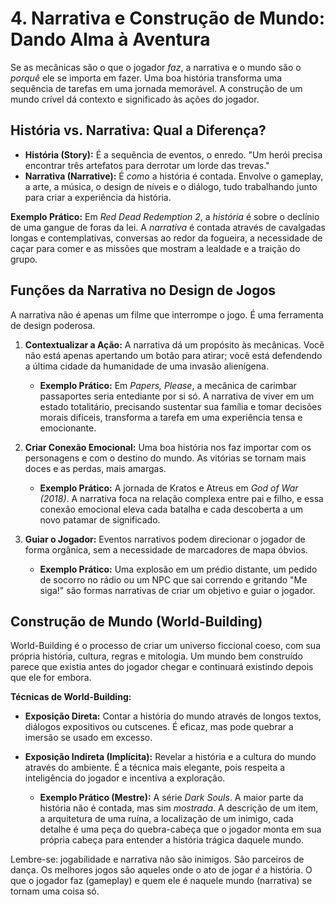 # 4. Narrativa e Construção de Mundo: Dando Alma à Aventura

Se as mecânicas são o que o jogador *faz*, a narrativa e o mundo são o *porquê* ele se importa em fazer. Uma boa história transforma uma sequência de tarefas em uma jornada memorável. A construção de um mundo crível dá contexto e significado às ações do jogador.

## História vs. Narrativa: Qual a Diferença?

-   **História (Story):** É a sequência de eventos, o enredo. "Um herói precisa encontrar três artefatos para derrotar um lorde das trevas."
-   **Narrativa (Narrative):** É *como* a história é contada. Envolve o gameplay, a arte, a música, o design de níveis e o diálogo, tudo trabalhando junto para criar a experiência da história.

**Exemplo Prático:** Em *Red Dead Redemption 2*, a *história* é sobre o declínio de uma gangue de foras da lei. A *narrativa* é contada através de cavalgadas longas e contemplativas, conversas ao redor da fogueira, a necessidade de caçar para comer e as missões que mostram a lealdade e a traição do grupo.

## Funções da Narrativa no Design de Jogos

A narrativa não é apenas um filme que interrompe o jogo. É uma ferramenta de design poderosa.

1.  **Contextualizar a Ação:** A narrativa dá um propósito às mecânicas. Você não está apenas apertando um botão para atirar; você está defendendo a última cidade da humanidade de uma invasão alienígena.
    -   **Exemplo Prático:** Em *Papers, Please*, a mecânica de carimbar passaportes seria entediante por si só. A narrativa de viver em um estado totalitário, precisando sustentar sua família e tomar decisões morais difíceis, transforma a tarefa em uma experiência tensa e emocionante.

2.  **Criar Conexão Emocional:** Uma boa história nos faz importar com os personagens e com o destino do mundo. As vitórias se tornam mais doces e as perdas, mais amargas.
    -   **Exemplo Prático:** A jornada de Kratos e Atreus em *God of War (2018)*. A narrativa foca na relação complexa entre pai e filho, e essa conexão emocional eleva cada batalha e cada descoberta a um novo patamar de significado.

3.  **Guiar o Jogador:** Eventos narrativos podem direcionar o jogador de forma orgânica, sem a necessidade de marcadores de mapa óbvios.
    -   **Exemplo Prático:** Uma explosão em um prédio distante, um pedido de socorro no rádio ou um NPC que sai correndo e gritando "Me siga!" são formas narrativas de criar um objetivo e guiar o jogador.

## Construção de Mundo (World-Building)

World-Building é o processo de criar um universo ficcional coeso, com sua própria história, cultura, regras e mitologia. Um mundo bem construído parece que existia antes do jogador chegar e continuará existindo depois que ele for embora.

**Técnicas de World-Building:**

-   **Exposição Direta:** Contar a história do mundo através de longos textos, diálogos expositivos ou cutscenes. É eficaz, mas pode quebrar a imersão se usado em excesso.

-   **Exposição Indireta (Implícita):** Revelar a história e a cultura do mundo através do ambiente. É a técnica mais elegante, pois respeita a inteligência do jogador e incentiva a exploração.
    -   **Exemplo Prático (Mestre):** A série *Dark Souls*. A maior parte da história não é contada, mas sim *mostrada*. A descrição de um item, a arquitetura de uma ruína, a localização de um inimigo, cada detalhe é uma peça do quebra-cabeça que o jogador monta em sua própria cabeça para entender a história trágica daquele mundo.

Lembre-se: jogabilidade e narrativa não são inimigos. São parceiros de dança. Os melhores jogos são aqueles onde o ato de jogar *é* a história. O que o jogador faz (gameplay) e quem ele é naquele mundo (narrativa) se tornam uma coisa só.
